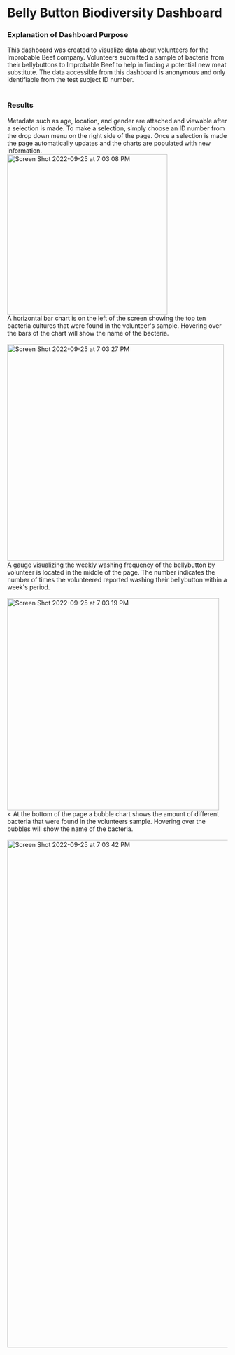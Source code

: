# Belly Button Biodiversity Dashboard
### Explanation of Dashboard Purpose
This dashboard was created to visualize data about volunteers for the Improbable Beef company. Volunteers 
submitted a sample of bacteria from their bellybuttons to Improbable Beef to help in finding a potential 
new meat substitute. The data accessible from this dashboard is anonymous and only identifiable from the test subject
ID number.<br><br>
### Results
Metadata such as age, location, and gender are attached and viewable after a selection is made. To make a selection,
simply choose an ID number from the drop down menu on the right side of the page. Once a selection is made the page automatically updates and the charts are populated with new information.<br>
<img width="366" alt="Screen Shot 2022-09-25 at 7 03 08 PM" src="https://user-images.githubusercontent.com/106560606/192172429-718612a2-64da-4ecf-b4d6-5ac4edef3966.png">
<br>
A horizontal bar chart is on the left of the screen showing the top ten bacteria cultures that were found in the
volunteer's sample. Hovering over the bars of the chart will show the name of the bacteria. <br><br>
<img width="495" alt="Screen Shot 2022-09-25 at 7 03 27 PM" src="https://user-images.githubusercontent.com/106560606/192172433-1ae92039-f48b-47cc-bb79-b1ebdc72e0c1.png">
<br>
A gauge visualizing the weekly washing frequency of the bellybutton by volunteer is located in the middle of the page.
The number indicates the number of times the volunteered reported washing their bellybutton within a week's period. <br><br>
<img width="484" alt="Screen Shot 2022-09-25 at 7 03 19 PM" src="https://user-images.githubusercontent.com/106560606/192172524-f2b874c7-5fc9-48a7-8ff9-bede216926c6.png">
<br><
At the bottom of the page a bubble chart shows the amount of different bacteria that were found in the 
volunteers sample. Hovering over the bubbles will show the name of the bacteria. <br><br>
<img width="1159" alt="Screen Shot 2022-09-25 at 7 03 42 PM" src="https://user-images.githubusercontent.com/106560606/192172561-d7bc40aa-d1bc-4cfb-af2a-8998bd658cd3.png">
<br>
